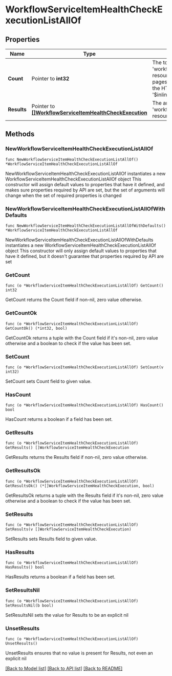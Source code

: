 # WorkflowServiceItemHealthCheckExecutionListAllOf

## Properties

Name | Type | Description | Notes
------------ | ------------- | ------------- | -------------
**Count** | Pointer to **int32** | The total number of &#39;workflow.ServiceItemHealthCheckExecution&#39; resources matching the request, accross all pages. The &#39;Count&#39; attribute is included when the HTTP GET request includes the &#39;$inlinecount&#39; parameter. | [optional] 
**Results** | Pointer to [**[]WorkflowServiceItemHealthCheckExecution**](WorkflowServiceItemHealthCheckExecution.md) | The array of &#39;workflow.ServiceItemHealthCheckExecution&#39; resources matching the request. | [optional] 

## Methods

### NewWorkflowServiceItemHealthCheckExecutionListAllOf

`func NewWorkflowServiceItemHealthCheckExecutionListAllOf() *WorkflowServiceItemHealthCheckExecutionListAllOf`

NewWorkflowServiceItemHealthCheckExecutionListAllOf instantiates a new WorkflowServiceItemHealthCheckExecutionListAllOf object
This constructor will assign default values to properties that have it defined,
and makes sure properties required by API are set, but the set of arguments
will change when the set of required properties is changed

### NewWorkflowServiceItemHealthCheckExecutionListAllOfWithDefaults

`func NewWorkflowServiceItemHealthCheckExecutionListAllOfWithDefaults() *WorkflowServiceItemHealthCheckExecutionListAllOf`

NewWorkflowServiceItemHealthCheckExecutionListAllOfWithDefaults instantiates a new WorkflowServiceItemHealthCheckExecutionListAllOf object
This constructor will only assign default values to properties that have it defined,
but it doesn't guarantee that properties required by API are set

### GetCount

`func (o *WorkflowServiceItemHealthCheckExecutionListAllOf) GetCount() int32`

GetCount returns the Count field if non-nil, zero value otherwise.

### GetCountOk

`func (o *WorkflowServiceItemHealthCheckExecutionListAllOf) GetCountOk() (*int32, bool)`

GetCountOk returns a tuple with the Count field if it's non-nil, zero value otherwise
and a boolean to check if the value has been set.

### SetCount

`func (o *WorkflowServiceItemHealthCheckExecutionListAllOf) SetCount(v int32)`

SetCount sets Count field to given value.

### HasCount

`func (o *WorkflowServiceItemHealthCheckExecutionListAllOf) HasCount() bool`

HasCount returns a boolean if a field has been set.

### GetResults

`func (o *WorkflowServiceItemHealthCheckExecutionListAllOf) GetResults() []WorkflowServiceItemHealthCheckExecution`

GetResults returns the Results field if non-nil, zero value otherwise.

### GetResultsOk

`func (o *WorkflowServiceItemHealthCheckExecutionListAllOf) GetResultsOk() (*[]WorkflowServiceItemHealthCheckExecution, bool)`

GetResultsOk returns a tuple with the Results field if it's non-nil, zero value otherwise
and a boolean to check if the value has been set.

### SetResults

`func (o *WorkflowServiceItemHealthCheckExecutionListAllOf) SetResults(v []WorkflowServiceItemHealthCheckExecution)`

SetResults sets Results field to given value.

### HasResults

`func (o *WorkflowServiceItemHealthCheckExecutionListAllOf) HasResults() bool`

HasResults returns a boolean if a field has been set.

### SetResultsNil

`func (o *WorkflowServiceItemHealthCheckExecutionListAllOf) SetResultsNil(b bool)`

 SetResultsNil sets the value for Results to be an explicit nil

### UnsetResults
`func (o *WorkflowServiceItemHealthCheckExecutionListAllOf) UnsetResults()`

UnsetResults ensures that no value is present for Results, not even an explicit nil

[[Back to Model list]](../README.md#documentation-for-models) [[Back to API list]](../README.md#documentation-for-api-endpoints) [[Back to README]](../README.md)


